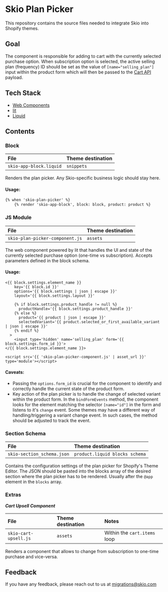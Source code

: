 
# Skio Plan Picker

This repository contains the source files needed to integrate Skio into Shopify themes.

## Goal
The component is responsible for adding to cart with the currently selected purchase option. When subscription option is selected, the active selling plan (frequency) ID should be set as the value of `[name="selling_plan"]` input within the product form which will then be passed to the [Cart API](https://shopify.dev/docs/api/ajax/reference/cart#add-a-selling-plan) payload.

## Tech Stack

- [Web Components](https://developer.mozilla.org/en-US/docs/Web/API/Web_components)
- [lit](https://lit.dev/)
- [Liquid](https://shopify.dev/docs/api/liquid)


## Contents

### Block

| File | Theme destination |
| :-------- | :------- |
| `skio-app-block.liquid` | `snippets` |

Renders the plan picker. Any Skio-specific business logic should stay here.

#### Usage:
```html
{% when 'skio-plan-picker' %}
    {% render 'skio-app-block', block: block, product: product %}
```

### JS Module

| File | Theme destination |
| :-------- | :------- |
| `skio-plan-picker-component.js` | `assets` |

The web component powered by lit that handles the UI and state of the currently selected purchase option (one-time vs subscription). Accepts parameters defined in the block schema.


#### Usage:
```liquid
<{{ block.settings.element_name }}
    key='{{ block.id }}'
    options='{{ block.settings | json | escape }}'
    layout='{{ block.settings.layout }}'

    {% if block.settings.product_handle != null %}
      productHandle='{{ block.settings.product_handle }}'
    {% else %}
      product='{{ product | json | escape }}'
      selectedVariant='{{ product.selected_or_first_available_variant | json | escape }}'
    {% endif %}
  >
    <input type='hidden' name='selling_plan' form='{{ block.settings.form_id }}'>
</{{ block.settings.element_name }}>

<script src='{{ 'skio-plan-picker-component.js' | asset_url }}' type='module'></script>
```
#### Caveats:
- Passing the `options.form_id` is crucial for the component to identify and correctly handle the current state of the product form.
- Key action of the plan picker is to handle the change of selected variant within the product form. In the `bindFormEvents` method, the component looks for the element matching the selector `[name="id"]` in the form and listens to it's `change` event. Some themes may have a different way of handling/triggering a variant change event. In such cases, the method should be adjusted to track the event.

### Section Schema

| File | Theme destination |
| :-------- | :------- |
| `skio-section_schema.json` | `product.liquid blocks schema` |

Contains the configuration settings of the plan picker for Shopify's Theme Editor. The JSON should be pasted into the blocks array of the desired section where the plan picker has to be rendered. Usually after the `@app` element in the `blocks` array.

### Extras

***Cart Upsell Component***

| File | Theme destination | Notes |
| :-------- | :------- | :------- |
| `skio-cart-upsell.js` | `assets` | Within the `cart.items` loop | 

Renders a component that allows to change from subscription to one-time purchase and vice-versa.

## Feedback

If you have any feedback, please reach out to us at migrations@skio.com

